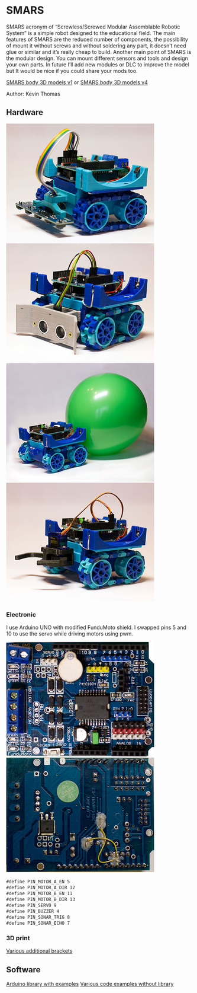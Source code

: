 # SMARS

SMARS acronym of “Screwless/Screwed Modular Assemblable Robotic System” is a simple robot designed to the educational field. The main features of SMARS are the reduced number of components, the possibility of mount it without screws and without soldering any part, it doesn’t need glue or similar and it’s really cheap to build. Another main point of SMARS is the modular design. You can mount different sensors and tools and design your own parts. In future I’ll add new modules or DLC to improve the model but It would be nice if you could share your mods too.

[SMARS body 3D models v1](https://cults3d.com/en/3d-model/gadget/smars-modular-robot) or [SMARS body 3D models v4](https://cults3d.com/en/3d-model/gadget/smars-v4)

Author: Kevin Thomas

## Hardware

![robot linefollower](images/robot_linefollower.jpg) ![robot ultrasonic](images/robot_ultrasonic.jpg)
![robot linefollower](images/robot_balloon_battle.jpg) ![robot ultrasonic](images/robot_clamps.jpg)

### Electronic

I use Arduino UNO with modified FunduMoto shield. I swapped pins 5 and 10 to use the servo while driving motors using pwm.

![FunduMoto shield top](images/fundumoto-shield_top.jpg) ![FunduMoto shield bottom](images/fundumoto-shield_bottom.jpg)


```
#define PIN_MOTOR_A_EN 5
#define PIN_MOTOR_A_DIR 12
#define PIN_MOTOR_B_EN 11
#define PIN_MOTOR_B_DIR 13
#define PIN_SERVO 9
#define PIN_BUZZER 4
#define PIN_SONAR_TRIG 8
#define PIN_SONAR_ECHO 7
```

### 3D print
[Various additional brackets](stl_addons/)


## Software
[Arduino library with examples](SMARS_library/)
[Various code examples without library](code/)